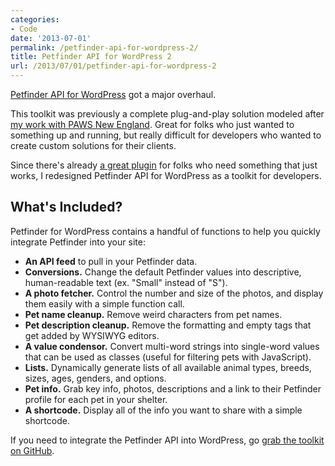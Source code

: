 ```yaml
---
categories:
- Code
date: '2013-07-01'
permalink: /petfinder-api-for-wordpress-2/
title: Petfinder API for WordPress 2
url: /2013/07/01/petfinder-api-for-wordpress-2
---
```


<a href="http://cferdinandi.github.io/petfinder-api-for-wordpress/">Petfinder API for WordPress</a> got a major overhaul.

This toolkit was previously a complete plug-and-play solution modeled after <a href="https://gomakethings.com/projects/petfinder-api/">my work with PAWS New England</a>. Great for folks who just wanted to something up and running, but really difficult for developers who wanted to create custom solutions for their clients.

Since there's already <a href="http://wordpress.org/extend/plugins/petfinder-listings/">a great plugin</a> for folks who need something that just works, I redesigned Petfinder API for WordPress as a toolkit for developers.
<!--more-->
<h2>What's Included?</h2>

Petfinder for WordPress contains a handful of functions to help you quickly integrate Petfinder into your site:

<ul>
<li class="space-bottom-small"><strong>An API feed</strong> to pull in your Petfinder data.</li>
<li class="space-bottom-small"><strong>Conversions.</strong> Change the default Petfinder values into descriptive, human-readable text (ex. "Small" instead of "S").</li>
<li class="space-bottom-small"><strong>A photo fetcher.</strong> Control the number and size of the photos, and display them easily with a simple function call.</li>
<li class="space-bottom-small"><strong>Pet name cleanup.</strong> Remove weird characters from pet names.</li>
<li class="space-bottom-small"><strong>Pet description cleanup.</strong> Remove the formatting and empty tags that get added by WYSIWYG editors.</li>
<li><strong>A value condensor.</strong> Convert multi-word strings into single-word values that can be used as classes (useful for filtering pets with JavaScript).</li>
<li class="space-bottom-small"><strong>Lists.</strong> Dynamically generate lists of all available animal types, breeds, sizes, ages, genders, and options.</li>
<li class="space-bottom-small"><strong>Pet info.</strong> Grab key info, photos, descriptions and a link to their Petfinder profile for each pet in your shelter.</li>
<li class="space-bottom-small"><strong>A shortcode.</strong> Display all of the info you want to share with a simple shortcode.</li>
</ul>

If you need to integrate the Petfinder API into WordPress, go <a href="http://cferdinandi.github.io/petfinder-api-for-wordpress/">grab the toolkit on GitHub</a>.
